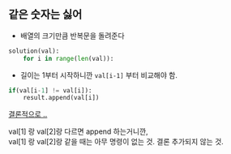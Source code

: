 ## 같은 숫자는 싫어

* 배열의 크기만큼 반복문을 돌려준다

```python
solution(val):
    for i in range(len(val)):
```

* 길이는 1부터 시작하니깐 ``val[i-1]`` 부터 비교해야 함.

```python
if(val[i-1] != val[i]):
    result.append(val[i])
```

<ins>결론적으로 .. <ins> 

val[1] 랑 val[2]랑 다르면 append 하는거니깐,  
val[1] 랑 val[2]랑 같을 때는 아무 명령이 없는 것. 결론 추가되지 않는 것.